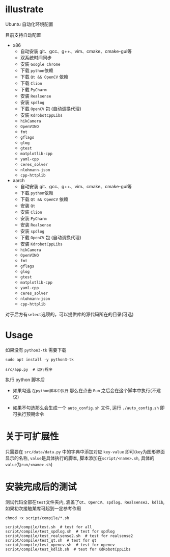 # illustrate

Ubuntu 自动化环境配置

目前支持自动配置
- x86
  - 自动安装 git、gcc、g++、vim、cmake、cmake-gui等
  - 双系统时间同步
  - 安装 `Google Chrome`
  - 下载 `python`依赖
  - 下载 `Qt && OpenCV` 依赖
  - 下载 `Clion`
  - 下载 `PyCharm`
  - 安装 `Realsense`
  - 安装 `spdlog`
  - 下载 `OpenCV` 包 (自动调换代理)
  - 安装 `KdrobotCppLibs`
  - `hikCamera`
  - `OpenVINO`
  - `fmt`
  - `gflags`
  - `glog`
  - `gtest`
  - `matplotlib-cpp`
  - `yaml-cpp`
  - `ceres_solver`
  - `nlohmann-json`
  - `cpp-httplib`
- aarch
  - 自动安装 git、gcc、g++、vim、cmake、cmake-gui等
  - 下载 `python`依赖
  - 下载 `Qt && OpenCV` 依赖
  - 安装 `Qt`
  - 安装 `Clion`
  - 安装 `PyCharm`
  - 安装 `Realsense`
  - 安装 `spdlog`
  - 下载 `OpenCV` 包 (自动调换代理)
  - 安装 `KdrobotCppLibs`
  - `hikCamera`
  - `OpenVINO`
  - `fmt`
  - `gflags`
  - `glog`
  - `gtest`
  - `matplotlib-cpp`
  - `yaml-cpp`
  - `ceres_solver`
  - `nlohmann-json`
  - `cpp-httplib`

对于后方有`select`选项的，可以提供库的源代码所在的目录(可选)

# Usage

如果没有 `python3-tk` 需要下载
```shell
sudo apt install -y python3-tk
```

```shell
src/app.py  # 运行程序
```

执行 python 脚本后

- 如果勾选 `在python脚本中执行` 那么在点击 `Run` 之后会在这个脚本中执行(不建议)

- 如果不勾选那么会生成一个 `auto_config.sh` 文件, 运行 `./auto_config.sh` 即可执行预期命令

# 关于可扩展性

只需要在 `src/data/data.py` 中的字典中添加对应 `key-value` 即可(`key`为图形界面显示的名称, `value`是具体执行的脚本, 脚本添加在`script/<name>.sh`, 具体的`value`为`run/<name>.sh`)

# 安装完成后的测试

测试代码全部在`test`文件夹内, 涵盖了`Qt`、`OpenCV`、`spdlog`、`Realsense2`、`kdlib`, 如果初次接触某库可起到一定参考作用

```shell
chmod +x script/compile/*.sh

script/compile/test.sh  # test for all
script/compile/test_spdlog.sh  # test for spdlog
script/compile/test_realsense2.sh  # test for realsense2
script/compile/test_qt.sh  # test for qt
script/compile/test_opencv.sh  # test for opencv
script/compile/test_kdlib.sh  # test for KdRobotCppLibs
```
